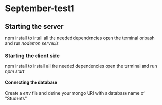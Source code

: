 # September-test1

## Starting the server

npm install to intall all the needed dependencies
open the terminal or bash and run *nodemon server.js*


### Starting the client side

npm install to install all the needed dependencies
open the terminal and run *npm start*

#### Connecting the database

Create a *env* file and define your mongo URI with a database name of "Students"